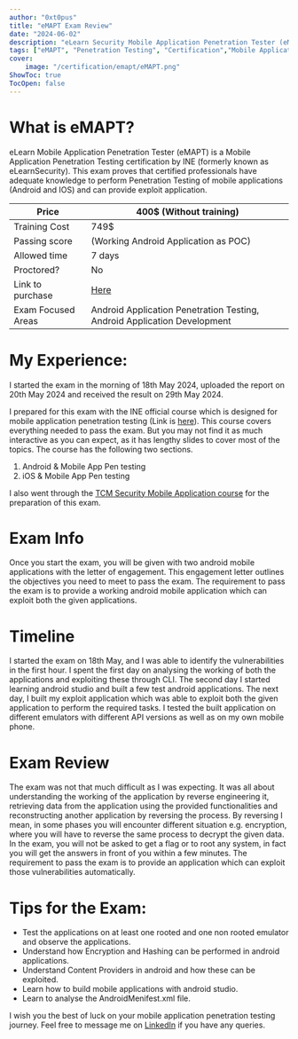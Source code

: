 ```yaml
---
author: "0xt0pus"
title: "eMAPT Exam Review"
date: "2024-06-02"
description: "eLearn Security Mobile Application Penetration Tester (eMAPT) is a mobile application penetration testing certification by INE (formerly known as eLearnSecurity)."
tags: ["eMAPT", "Penetration Testing", "Certification","Mobile Application"]
cover:
    image: "/certification/emapt/eMAPT.png"
ShowToc: true
TocOpen: false
---
```


# What is eMAPT?

eLearn Mobile Application Penetration Tester (eMAPT) is a Mobile Application Penetration Testing certification by INE (formerly known as eLearnSecurity). This exam proves that certified professionals have adequate knowledge to perform Penetration Testing of mobile applications (Android and IOS) and can provide exploit application. 

| Price              | 400$ (Without training)                                                  |
| ------------------ | ------------------------------------------------------------------------ |
| Training Cost      | 749$                                                                     |
| Passing score      | (Working Android Application as POC)                                     |
| Allowed time       | 7 days                                                                   |
| Proctored?         | No                                                                       |
| Link to purchase   | [Here](https://security.ine.com/certifications/emapt-certification/)     |
| Exam Focused Areas | Android Application Penetration Testing, Android Application Development |


# My Experience:

I started the exam in the morning of 18th May 2024, uploaded the report on 20th May 2024 and received the result on 29th May 2024. 

I prepared for this exam with the INE official course which is designed for mobile application penetration testing (Link is [here](https://my.ine.com/CyberSecurity/learning-paths/eec5479e-a8d1-4803-817f-c016bb528639/mobile-application-penetration-testing-professional)). This course covers everything needed to pass the exam. But you may not find it as much interactive as you can expect, as it has lengthy slides to cover most of the topics. The course has the following two sections. 
1. Android & Mobile App Pen testing
2. iOS & Mobile App Pen testing

I also went through the [TCM Security Mobile Application course](https://academy.tcm-sec.com/p/mobile-application-penetration-testing) for the preparation of this exam. 

# Exam Info 

Once you start the exam, you will be given with two android mobile applications with the letter of engagement.  This engagement letter outlines the objectives you need to meet to pass the exam. The requirement to pass the exam is to provide a working android mobile application which can exploit both the given applications. 

# Timeline
I started the exam on 18th May, and I was able to identify the vulnerabilities in the first hour. I spent the first day on analysing the working of both the applications and exploiting these through CLI. The second day I started learning android studio and built a few test android applications. The next day, I built my exploit application which was able to exploit both the given application to perform the required tasks. I tested the built application on different emulators with different API versions as well as on my own mobile phone.  

# Exam Review 

The exam was not that much difficult as I was expecting. It was all about understanding the working of the application by reverse engineering it, retrieving data from the application using the provided functionalities and reconstructing another application by reversing the process. By reversing I mean, in some phases you will encounter different situation e.g. encryption, where you will have to reverse the same process to decrypt the given data.  In the exam, you will not be asked to get a flag or to root any system, in fact you will get the answers in front of you within a few minutes. The requirement to pass the exam is to provide an application which can exploit those vulnerabilities automatically. 

# Tips for the Exam:

- Test the applications on at least one rooted and one non rooted emulator and observe the applications. 
- Understand how Encryption and Hashing can be performed in android applications. 
- Understand Content Providers in android and how these can be exploited. 
- Learn how to build mobile applications with android studio. 
- Learn to analyse the AndroidMenifest.xml file. 


I wish you the best of luck on your mobile application penetration testing journey. Feel free to message me on [LinkedIn](https://linkedin.com/in/muhammadyqb) if you have any queries.
